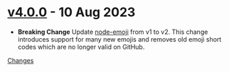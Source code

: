 <a name="v4.0.0"></a>
# [v4.0.0](https://github.com/rhysd/remark-emoji/releases/tag/v4.0.0) - 10 Aug 2023

- **Breaking Change** Update [node-emoji](https://www.npmjs.com/package/node-emoji) from v1 to v2. This change introduces support for many new emojis and removes old emoji short codes which are no longer valid on GitHub.

[Changes][v4.0.0]


[v4.0.0]: https://github.com/rhysd/remark-emoji/tree/v4.0.0

<!-- Generated by https://github.com/rhysd/changelog-from-release v3.7.0 -->
